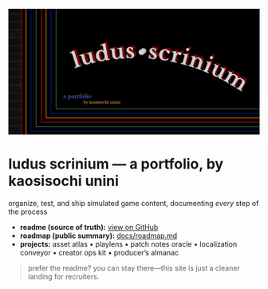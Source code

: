 <p align="center"><img src="./hero.png" alt="LUDUS SCRINIUM" width="820"></p>

# ludus scrinium — a portfolio, by kaosisochi unini
organize, test, and ship simulated game content, documenting *every* step of the process

- **readme (source of truth):** [view on GitHub](../README.md)
- **roadmap (public summary):** [docs/roadmap.md](./roadmap.md)
- **projects:** asset atlas • playlens • patch notes oracle • localization conveyor • creator ops kit • producer’s almanac

> prefer the readme? you can stay there—this site is just a cleaner landing for recruiters.
